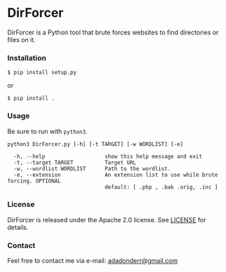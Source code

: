 # DirForcer 
DirForcer is a Python tool that brute forces websites to find directories or files on it.

### Installation
````
$ pip install setup.py 
````
or
````
$ pip install .
````

### Usage
Be sure to run with ``python3``.
```
python3 DirForcer.py [-h] [-t TARGET] [-w WORDLIST] [-e]

  -h, --help                   show this help message and exit
  -t, --target TARGET          Target URL
  -w, --wordlist WORDLIST      Path to the wordlist.
  -e, --extension              An extension list to use while brute forcing. OPTIONAL
                               default: [ .php , .bak .orig, .inc ]
```

### License
DirForcer is released under the Apache 2.0 license. See [LICENSE](#license) for details.

### Contact
Feel free to contact me via e-mail: adadonderr@gmail.com
